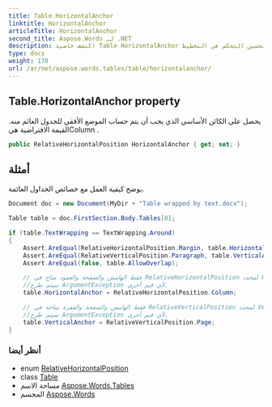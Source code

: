 ```yaml
---
title: Table.HorizontalAnchor
linktitle: HorizontalAnchor
articleTitle: HorizontalAnchor
second_title: Aspose.Words لـ .NET
description: اكتشف خاصية Table HorizontalAnchor لتحسين وضع الجدول العائم. خصّص المحاذاة الأفقية بسهولة لتحسين التحكم في التخطيط.
type: docs
weight: 170
url: /ar/net/aspose.words.tables/table/horizontalanchor/
---
```

## Table.HorizontalAnchor property

يحصل على الكائن الأساسي الذي يجب أن يتم حساب الموضع الأفقي للجدول العائم منه. القيمة الافتراضية هيColumn .

```csharp
public RelativeHorizontalPosition HorizontalAnchor { get; set; }
```

## أمثلة

يوضح كيفية العمل مع خصائص الجداول العائمة.

```csharp
Document doc = new Document(MyDir + "Table wrapped by text.docx");

Table table = doc.FirstSection.Body.Tables[0];

if (table.TextWrapping == TextWrapping.Around)
{
    Assert.AreEqual(RelativeHorizontalPosition.Margin, table.HorizontalAnchor);
    Assert.AreEqual(RelativeVerticalPosition.Paragraph, table.VerticalAnchor);
    Assert.AreEqual(false, table.AllowOverlap);

    // فقط الهامش والصفحة والعمود متاح في RelativeHorizontalPosition لمحدد HorizontalAnchor.
    //سيتم طرح ArgumentException لأي قيم أخرى.
    table.HorizontalAnchor = RelativeHorizontalPosition.Column;

    // فقط الهامش والصفحة والفقرة متاحة في RelativeVerticalPosition لمحدد VerticalAnchor.
    //سيتم طرح ArgumentException لأي قيم أخرى.
    table.VerticalAnchor = RelativeVerticalPosition.Page;
}
```

### أنظر أيضا

* enum [RelativeHorizontalPosition](../../../aspose.words.drawing/relativehorizontalposition/)
* class [Table](../)
* مساحة الاسم [Aspose.Words.Tables](../../../aspose.words.tables/)
* المجسم [Aspose.Words](../../../)
